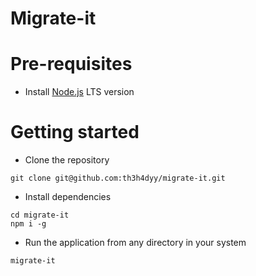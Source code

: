 # Migrate-it

# Pre-requisites

- Install [Node.js](https://nodejs.org/en/) LTS version

# Getting started

- Clone the repository

```
git clone git@github.com:th3h4dyy/migrate-it.git
```

- Install dependencies

```
cd migrate-it
npm i -g
```

- Run the application from any directory in your system

```
migrate-it
```
